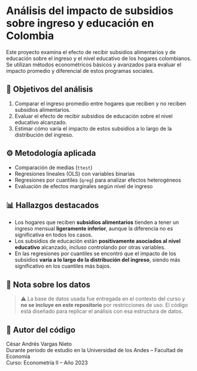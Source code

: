 # Análisis del impacto de subsidios sobre ingreso y educación en Colombia

Este proyecto examina el efecto de recibir subsidios alimentarios y de educación sobre el ingreso y el nivel educativo de los hogares colombianos. Se utilizan métodos econométricos básicos y avanzados para evaluar el impacto promedio y diferencial de estos programas sociales.

## 🎯 Objetivos del análisis

1. Comparar el ingreso promedio entre hogares que reciben y no reciben subsidios alimentarios.
2. Evaluar el efecto de recibir subsidios de educación sobre el nivel educativo alcanzado.
3. Estimar cómo varía el impacto de estos subsidios a lo largo de la distribución del ingreso.

## ⚙️ Metodología aplicada

- Comparación de medias (`ttest`)
- Regresiones lineales (OLS) con variables binarias
- Regresiones por cuantiles (`qreg`) para analizar efectos heterogéneos
- Evaluación de efectos marginales según nivel de ingreso

## 📊 Hallazgos destacados

- Los hogares que reciben **subsidios alimentarios** tienden a tener un ingreso mensual **ligeramente inferior**, aunque la diferencia no es significativa en todos los casos.
- Los subsidios de educación están **positivamente asociados al nivel educativo** alcanzado, incluso controlando por otras variables.
- En las regresiones por cuantiles se encontró que el impacto de los subsidios **varía a lo largo de la distribución del ingreso**, siendo más significativo en los cuantiles más bajos.

## 🛑 Nota sobre los datos

> ⚠️ La base de datos usada fue entregada en el contexto del curso y **no se incluye en este repositorio** por restricciones de uso. El código está diseñado para replicar el análisis con esa estructura de datos.

## 👤 Autor del código

César Andrés Vargas Nieto  
Durante periodo de estudio en la Universidad de los Andes – Facultad de Economía  
Curso: Econometría II – Año 2023
